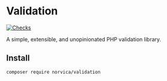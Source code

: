 # Validation

[![Checks](https://github.com/norvica/validation/actions/workflows/checks.yml/badge.svg)](https://github.com/norvica/validation/actions/workflows/checks.yml)

A simple, extensible, and unopinionated PHP validation library.

## Install

```bash
composer require norvica/validation
```
